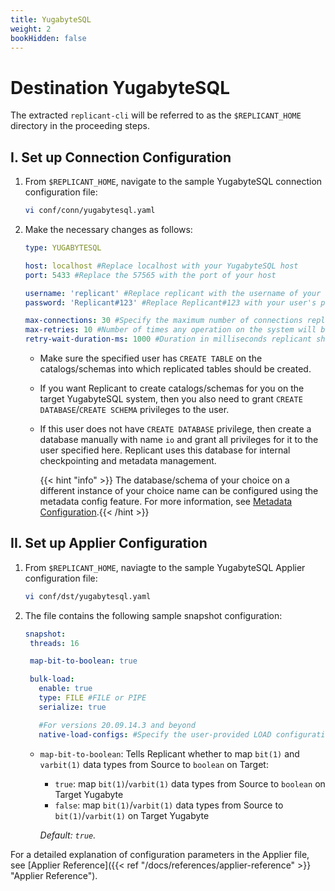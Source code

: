 ```yaml
---
title: YugabyteSQL
weight: 2
bookHidden: false
---
```

# Destination YugabyteSQL

The extracted `replicant-cli` will be referred to as the `$REPLICANT_HOME` directory in the proceeding steps.

## I. Set up Connection Configuration

1. From `$REPLICANT_HOME`, navigate to the sample YugabyteSQL connection configuration file:
    ```BASH
    vi conf/conn/yugabytesql.yaml
    ```
2. Make the necessary changes as follows:

    ```YAML
    type: YUGABYTESQL

    host: localhost #Replace localhost with your YugabyteSQL host
    port: 5433 #Replace the 57565 with the port of your host

    username: 'replicant' #Replace replicant with the username of your user that connects to your YugabyteSQL server
    password: 'Replicant#123' #Replace Replicant#123 with your user's password

    max-connections: 30 #Specify the maximum number of connections replicant can open in YugabyteSQL
    max-retries: 10 #Number of times any operation on the system will be re-attempted on failures.
    retry-wait-duration-ms: 1000 #Duration in milliseconds replicant should wait before performing then next retry of a failed operation
    ```
    - Make sure the specified user has `CREATE TABLE` on the catalogs/schemas into which replicated tables should be created.
    - If you want Replicant to create catalogs/schemas for you on the target YugabyteSQL system, then you also need to grant `CREATE DATABASE`/`CREATE SCHEMA` privileges to the user.
    - If this user does not have `CREATE DATABASE` privilege, then create a database manually with name `io` and grant all privileges for it to the user specified here. Replicant uses this database for internal checkpointing and metadata management.  

        {{< hint "info" >}} The database/schema of your choice on a different instance of your choice name can be configured using the metadata config feature. For more information, see [Metadata Configuration](/docs/references/metadata-reference).{{< /hint >}}


## II. Set up Applier Configuration

1.  From `$REPLICANT_HOME`, naviagte to the sample YugabyteSQL Applier configuration file:

    ```BASH
    vi conf/dst/yugabytesql.yaml
    ```
2. The file contains the following sample snapshot configuration:

    ```YAML
    snapshot:
     threads: 16

     map-bit-to-boolean: true

     bulk-load:
       enable: true
       type: FILE #FILE or PIPE
       serialize: true

       #For versions 20.09.14.3 and beyond
       native-load-configs: #Specify the user-provided LOAD configuration string which will be appended to the s3 specific LOAD SQL command
    ```

      - `map-bit-to-boolean`: Tells Replicant whether to map `bit(1)` and `varbit(1)` data types from Source to `boolean` on Target:

        - `true`: map `bit(1)`/`varbit(1)` data types from Source to `boolean` on Target Yugabyte
        - `false`: map `bit(1)`/`varbit(1)` data types from Source to `bit(1)`/`varbit(1)` on Target Yugabyte

        *Default: `true`.*

For a detailed explanation of configuration parameters in the Applier file, see [Applier Reference]({{< ref "/docs/references/applier-reference" >}} "Applier Reference").
